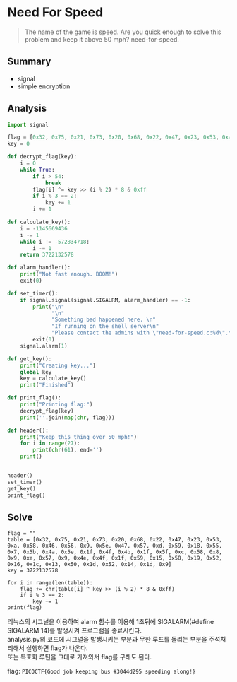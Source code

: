 # Need For Speed
> The name of the game is speed. Are you quick enough to solve this problem and keep it above 50 mph? need-for-speed.

## Summary
* signal
* simple encryption

## Analysis
``` python
import signal

flag = [0x32, 0x75, 0x21, 0x73, 0x20, 0x68, 0x22, 0x47, 0x23, 0x53, 0xa, 0x58, 0x46, 0x56, 0x9, 0x5e, 0x47, 0x57, 0xd, 0x59, 0x18, 0x55, 0x7, 0x5b, 0x4a, 0x5e, 0x1f, 0x4f, 0x4b, 0x1f, 0x5f, 0xc, 0x58, 0x8, 0x9, 0xe, 0x57, 0x9, 0x4e, 0x4f, 0x1f, 0x59, 0x15, 0x58, 0x19, 0x52, 0x16, 0x1c, 0x13, 0x50, 0x1d, 0x52, 0x14, 0x1d, 0x9]
key = 0

def decrypt_flag(key):
    i = 0
    while True:
        if i > 54:
            break
        flag[i] ^= key >> (i % 2) * 8 & 0xff
        if i % 3 == 2:
            key += 1
        i += 1

def calculate_key():
    i = -1145669436
    i -= 1
    while i != -572834718:
        i -= 1
    return 3722132578

def alarm_handler():
    print("Not fast enough. BOOM!")
    exit(0)

def set_timer():
    if signal.signal(signal.SIGALRM, alarm_handler) == -1:
        print("\n"
              "\n"
              "Something bad happened here. \n"
              "If running on the shell server\n"
              "Please contact the admins with \"need-for-speed.c:%d\".\n")
        exit(0)
    signal.alarm(1)

def get_key():
    print("Creating key...")
    global key 
    key = calculate_key()
    print("Finished")

def print_flag():
    print("Printing flag:")
    decrypt_flag(key)
    print(''.join(map(chr, flag)))

def header():
    print("Keep this thing over 50 mph!")
    for i in range(27):
        print(chr(61), end='')
    print()


header()
set_timer()
get_key()
print_flag()
```

## Solve
``` pyhton
flag = ""
table = [0x32, 0x75, 0x21, 0x73, 0x20, 0x68, 0x22, 0x47, 0x23, 0x53, 0xa, 0x58, 0x46, 0x56, 0x9, 0x5e, 0x47, 0x57, 0xd, 0x59, 0x18, 0x55, 0x7, 0x5b, 0x4a, 0x5e, 0x1f, 0x4f, 0x4b, 0x1f, 0x5f, 0xc, 0x58, 0x8, 0x9, 0xe, 0x57, 0x9, 0x4e, 0x4f, 0x1f, 0x59, 0x15, 0x58, 0x19, 0x52, 0x16, 0x1c, 0x13, 0x50, 0x1d, 0x52, 0x14, 0x1d, 0x9]
key = 3722132578

for i in range(len(table)):
    flag += chr(table[i] ^ key >> (i % 2) * 8 & 0xff)
    if i % 3 == 2:
        key += 1
print(flag)
```
리눅스의 시그널을 이용하여 alarm 함수를 이용해 1초뒤에 SIGALARM(#define SIGALARM 14)를 발생시켜 프로그램을 종료시킨다.  
analysis.py의 코드에 시그널을 발생시키는 부분과 무한 루프를 돌리는 부분을 주석처리해서 실행하면 flag가 나온다.  
또는 복호화 루틴을 그대로 가져와서 flag를 구해도 된다.  

flag: `PICOCTF{Good job keeping bus #3044d295 speeding along!}`
